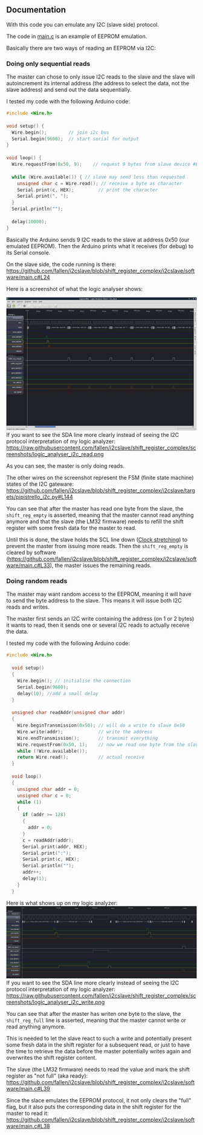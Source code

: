 ## Documentation ##

With this code you can emulate any I2C (slave side) protocol.

The code in [main.c](https://github.com/fallen/i2cslave/blob/shift_register_complex/i2cslave/software/main.c) is an example of EEPROM emulation.

Basically there are two ways of reading an EEPROM via I2C: 

### Doing only sequential reads ###

The master can chose to only issue I2C reads to the slave and the slave will autoincrement its internal address
(the address to select the data, not the slave address) and send out the data sequentially.

I tested my code with the following Arduino code:

```C
#include <Wire.h>

void setup() {
  Wire.begin();        // join i2c bus
  Serial.begin(9600);  // start serial for output
}

void loop() {
  Wire.requestFrom(0x50, 9);    // request 9 bytes from slave device #8

  while (Wire.available()) { // slave may send less than requested
    unsigned char c = Wire.read(); // receive a byte as character
    Serial.print(c, HEX);         // print the character
    Serial.print(", ");
  }
  Serial.println("");

  delay(10000);
}
```
Basically the Arduino sends 9 I2C reads to the slave at address 0x50 (our emulated EEPROM).
Then the Arduino prints what it receives (for debug) to its Serial console.

On the slave side, the code running is there: https://github.com/fallen/i2cslave/blob/shift_register_complex/i2cslave/software/main.c#L24

Here is a screenshot of what the logic analyser shows:

![Sequential reads](screenshots/logic_analyser_i2c_read_with_annotations.png)
If you want to see the SDA line more clearly instead of seeing the I2C protocol interpretation of my logic analyzer: https://raw.githubusercontent.com/fallen/i2cslave/shift_register_complex/screenshots/logic_analyser_i2c_read.png

As you can see, the master is only doing reads.

The other wires on the screenshot represent the FSM (finite state machine) states of the I2C gateware: https://github.com/fallen/i2cslave/blob/shift_register_complex/i2cslave/targets/pipistrello_i2c.py#L144

You can see that after the master has read one byte from the slave, the `shift_reg_empty` is asserted, meaning that the master cannot read anything anymore
and that the slave (the LM32 firmware) needs to refill the shift register with some fresh data for the master to read.

Until this is done, the slave holds the SCL line down ([Clock stretching](http://www.i2c-bus.org/i2c-primer/clock-generation-stretching-arbitration/)) to prevent the master from issuing more reads.
Then the `shift_reg_empty` is cleared by software (https://github.com/fallen/i2cslave/blob/shift_register_complex/i2cslave/software/main.c#L33), the master issues the remaining reads.

### Doing random reads ###

The master may want random access to the EEPROM, meaning it will have to send the byte address to the slave.
This means it will issue both I2C reads and writes.

The master first sends an I2C write containing the address (on 1 or 2 bytes) it wants to read, then it sends one or several I2C reads to actually receive the data.

I tested my code with the following Arduino code:

```C
#include <Wire.h>

  void setup() 
  {
    Wire.begin(); // initialise the connection
    Serial.begin(9600);
    delay(10); //add a small delay
  }

  unsigned char readAddr(unsigned char addr)
  {
    Wire.beginTransmission(0x50); // will do a write to slave 0x50
    Wire.write(addr);             // write the address
    Wire.endTransmission();       // transmit everything
    Wire.requestFrom(0x50, 1);    // now we read one byte from the slave
    while (!Wire.available());
    return Wire.read();           // actual receive
  }

  void loop() 
  {
    unsigned char addr = 0;
    unsigned char c = 0;
    while (1)
    {
      if (addr >= 128)
      {
        addr = 0;
      }
      c = readAddr(addr);
      Serial.print(addr, HEX);
      Serial.print(":");
      Serial.print(c, HEX);
      Serial.println("");
      addr++;
      delay(1);
    }
  }
  ```
  
Here is what shows up on my logic analyzer:
![Random reads](screenshots/logic_analyser_i2c_write_with_annotations.png)
If you want to see the SDA line more clearly instead of seeing the I2C protocol interpretation of my logic analyzer: https://raw.githubusercontent.com/fallen/i2cslave/shift_register_complex/screenshots/logic_analyser_i2c_write.png
  
You can see that after the master has writen one byte to the slave, the `shift_reg_full` line is asserted, meaning that the master cannot write or read anything anymore.

This is needed to let the slave react to such a write and potentially present some fresh data in the shift register for a subsequent read, or just to have the time to retrieve the data before the master potentially writes again and overwrites the shift register content.

The slave (the LM32 firmware) needs to read the value and mark the shift register as "not full" (aka ready): https://github.com/fallen/i2cslave/blob/shift_register_complex/i2cslave/software/main.c#L39

Since the slace emulates the EEPROM protocol, it not only clears the "full" flag, but it also puts the corresponding data in the shift register for the master to read it: https://github.com/fallen/i2cslave/blob/shift_register_complex/i2cslave/software/main.c#L38
